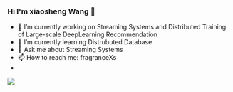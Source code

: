 ### Hi I'm xiaosheng Wang 👋

- 🔭 I’m currently working on Streaming Systems and Distributed Training of Large-scale DeepLearning Recommendation
- 🌱 I’m currently learning Distrubuted Database
- 💬 Ask me about Streaming Systems
- 📫 How to reach me: fragranceXs
- 
![](https://github-readme-stats.vercel.app/api?username=xiaoshengMr)
